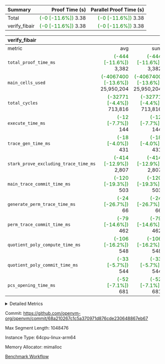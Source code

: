 | Summary | Proof Time (s) | Parallel Proof Time (s) |
|:---|---:|---:|
| Total | <span style='color: green'>(-0 [-11.6%])</span> 3.38 | <span style='color: green'>(-0 [-11.6%])</span> 3.38 |
| verify_fibair | <span style='color: green'>(-0 [-11.6%])</span> 3.38 | <span style='color: green'>(-0 [-11.6%])</span> 3.38 |


| verify_fibair |||||
|:---|---:|---:|---:|---:|
|metric|avg|sum|max|min|
| `total_proof_time_ms ` | <span style='color: green'>(-444 [-11.6%])</span> 3,382 | <span style='color: green'>(-444 [-11.6%])</span> 3,382 | <span style='color: green'>(-444 [-11.6%])</span> 3,382 | <span style='color: green'>(-444 [-11.6%])</span> 3,382 |
| `main_cells_used     ` | <span style='color: green'>(-4067400 [-13.6%])</span> 25,950,204 | <span style='color: green'>(-4067400 [-13.6%])</span> 25,950,204 | <span style='color: green'>(-4067400 [-13.6%])</span> 25,950,204 | <span style='color: green'>(-4067400 [-13.6%])</span> 25,950,204 |
| `total_cycles        ` | <span style='color: green'>(-32771 [-4.4%])</span> 713,816 | <span style='color: green'>(-32771 [-4.4%])</span> 713,816 | <span style='color: green'>(-32771 [-4.4%])</span> 713,816 | <span style='color: green'>(-32771 [-4.4%])</span> 713,816 |
| `execute_time_ms     ` | <span style='color: green'>(-12 [-7.7%])</span> 144 | <span style='color: green'>(-12 [-7.7%])</span> 144 | <span style='color: green'>(-12 [-7.7%])</span> 144 | <span style='color: green'>(-12 [-7.7%])</span> 144 |
| `trace_gen_time_ms   ` | <span style='color: green'>(-18 [-4.0%])</span> 431 | <span style='color: green'>(-18 [-4.0%])</span> 431 | <span style='color: green'>(-18 [-4.0%])</span> 431 | <span style='color: green'>(-18 [-4.0%])</span> 431 |
| `stark_prove_excluding_trace_time_ms` | <span style='color: green'>(-414 [-12.9%])</span> 2,807 | <span style='color: green'>(-414 [-12.9%])</span> 2,807 | <span style='color: green'>(-414 [-12.9%])</span> 2,807 | <span style='color: green'>(-414 [-12.9%])</span> 2,807 |
| `main_trace_commit_time_ms` | <span style='color: green'>(-120 [-19.3%])</span> 503 | <span style='color: green'>(-120 [-19.3%])</span> 503 | <span style='color: green'>(-120 [-19.3%])</span> 503 | <span style='color: green'>(-120 [-19.3%])</span> 503 |
| `generate_perm_trace_time_ms` | <span style='color: green'>(-24 [-26.7%])</span> 66 | <span style='color: green'>(-24 [-26.7%])</span> 66 | <span style='color: green'>(-24 [-26.7%])</span> 66 | <span style='color: green'>(-24 [-26.7%])</span> 66 |
| `perm_trace_commit_time_ms` | <span style='color: green'>(-79 [-14.6%])</span> 462 | <span style='color: green'>(-79 [-14.6%])</span> 462 | <span style='color: green'>(-79 [-14.6%])</span> 462 | <span style='color: green'>(-79 [-14.6%])</span> 462 |
| `quotient_poly_compute_time_ms` | <span style='color: green'>(-106 [-16.2%])</span> 548 | <span style='color: green'>(-106 [-16.2%])</span> 548 | <span style='color: green'>(-106 [-16.2%])</span> 548 | <span style='color: green'>(-106 [-16.2%])</span> 548 |
| `quotient_poly_commit_time_ms` | <span style='color: green'>(-33 [-5.7%])</span> 544 | <span style='color: green'>(-33 [-5.7%])</span> 544 | <span style='color: green'>(-33 [-5.7%])</span> 544 | <span style='color: green'>(-33 [-5.7%])</span> 544 |
| `pcs_opening_time_ms ` | <span style='color: green'>(-52 [-7.1%])</span> 681 | <span style='color: green'>(-52 [-7.1%])</span> 681 | <span style='color: green'>(-52 [-7.1%])</span> 681 | <span style='color: green'>(-52 [-7.1%])</span> 681 |



<details>
<summary>Detailed Metrics</summary>

|  | verify_program_compile_ms | total_cells | stark_prove_excluding_trace_time_ms | quotient_poly_compute_time_ms | quotient_poly_commit_time_ms | perm_trace_commit_time_ms | pcs_opening_time_ms | main_trace_commit_time_ms |
| --- | --- | --- | --- | --- | --- | --- | --- |
|  | 4 | 65,536 | 67 | 3 | 13 | 0 | 33 | 16 | 

| air_name | rows | quotient_deg | main_cols | interactions | constraints | cells |
| --- | --- | --- | --- | --- | --- | --- |
| AccessAdapterAir<2> |  | 4 |  | 5 | 12 |  | 
| AccessAdapterAir<4> |  | 4 |  | 5 | 12 |  | 
| AccessAdapterAir<8> |  | 4 |  | 5 | 12 |  | 
| FibonacciAir | 32,768 | 1 | 2 |  | 5 | 65,536 | 
| FriReducedOpeningAir |  | 4 |  | 35 | 59 |  | 
| NativePoseidon2Air<BabyBearParameters>, 1> |  | 4 |  | 31 | 302 |  | 
| PhantomAir |  | 4 |  | 3 | 4 |  | 
| ProgramAir |  | 1 |  | 1 | 4 |  | 
| VariableRangeCheckerAir |  | 1 |  | 1 | 4 |  | 
| VmAirWrapper<BranchNativeAdapterAir, BranchEqualCoreAir<1> |  | 2 |  | 11 | 23 |  | 
| VmAirWrapper<JalNativeAdapterAir, JalCoreAir> |  | 4 |  | 7 | 6 |  | 
| VmAirWrapper<NativeAdapterAir<2, 0>, PublicValuesCoreAir> |  | 4 |  | 11 | 22 |  | 
| VmAirWrapper<NativeAdapterAir<2, 1>, FieldArithmeticCoreAir> |  | 4 |  | 15 | 23 |  | 
| VmAirWrapper<NativeLoadStoreAdapterAir<1>, NativeLoadStoreCoreAir<1> |  | 4 |  | 15 | 18 |  | 
| VmAirWrapper<NativeLoadStoreAdapterAir<4>, NativeLoadStoreCoreAir<4> |  | 4 |  | 15 | 18 |  | 
| VmAirWrapper<NativeVectorizedAdapterAir<4>, FieldExtensionCoreAir> |  | 4 |  | 15 | 23 |  | 
| VmConnectorAir |  | 4 |  | 3 | 8 |  | 
| VolatileBoundaryAir |  | 4 |  | 4 | 16 |  | 

| group | trace_gen_time_ms | total_proof_time_ms | total_cycles | total_cells | stark_prove_excluding_trace_time_ms | quotient_poly_compute_time_ms | quotient_poly_commit_time_ms | perm_trace_commit_time_ms | pcs_opening_time_ms | main_trace_commit_time_ms | main_cells_used | generate_perm_trace_time_ms | execute_time_ms |
| --- | --- | --- | --- | --- | --- | --- | --- | --- | --- | --- | --- | --- | --- |
| verify_fibair | 431 | 3,382 | 713,816 | 68,999,192 | 2,807 | 548 | 544 | 462 | 681 | 503 | 25,950,204 | 66 | 144 | 

| group | air_name | rows | prep_cols | perm_cols | main_cols | cells |
| --- | --- | --- | --- | --- | --- | --- |
| verify_fibair | AccessAdapterAir<2> | 131,072 |  | 16 | 11 | 3,538,944 | 
| verify_fibair | AccessAdapterAir<4> | 65,536 |  | 16 | 13 | 1,900,544 | 
| verify_fibair | AccessAdapterAir<8> | 32,768 |  | 16 | 17 | 1,081,344 | 
| verify_fibair | FriReducedOpeningAir | 512 |  | 76 | 64 | 71,680 | 
| verify_fibair | NativePoseidon2Air<BabyBearParameters>, 1> | 8,192 |  | 36 | 348 | 3,145,728 | 
| verify_fibair | PhantomAir | 16,384 |  | 8 | 6 | 229,376 | 
| verify_fibair | ProgramAir | 8,192 |  | 8 | 10 | 147,456 | 
| verify_fibair | VariableRangeCheckerAir | 262,144 | 2 | 8 | 1 | 2,359,296 | 
| verify_fibair | VmAirWrapper<BranchNativeAdapterAir, BranchEqualCoreAir<1> | 262,144 |  | 28 | 23 | 13,369,344 | 
| verify_fibair | VmAirWrapper<JalNativeAdapterAir, JalCoreAir> | 32,768 |  | 12 | 10 | 720,896 | 
| verify_fibair | VmAirWrapper<NativeAdapterAir<2, 1>, FieldArithmeticCoreAir> | 524,288 |  | 20 | 30 | 26,214,400 | 
| verify_fibair | VmAirWrapper<NativeLoadStoreAdapterAir<1>, NativeLoadStoreCoreAir<1> | 262,144 |  | 20 | 27 | 12,320,768 | 
| verify_fibair | VmAirWrapper<NativeLoadStoreAdapterAir<4>, NativeLoadStoreCoreAir<4> | 16,384 |  | 20 | 36 | 917,504 | 
| verify_fibair | VmAirWrapper<NativeVectorizedAdapterAir<4>, FieldExtensionCoreAir> | 8,192 |  | 20 | 40 | 491,520 | 
| verify_fibair | VmConnectorAir | 2 | 1 | 8 | 4 | 24 | 
| verify_fibair | VolatileBoundaryAir | 131,072 |  | 8 | 11 | 2,490,368 | 

</details>


Commit: https://github.com/openvm-org/openvm/commit/68a210267c1c5a370971d876cde230648867eb67

Max Segment Length: 1048476

Instance Type: 64cpu-linux-arm64

Memory Allocator: mimalloc

[Benchmark Workflow](https://github.com/openvm-org/openvm/actions/runs/12716510671)
